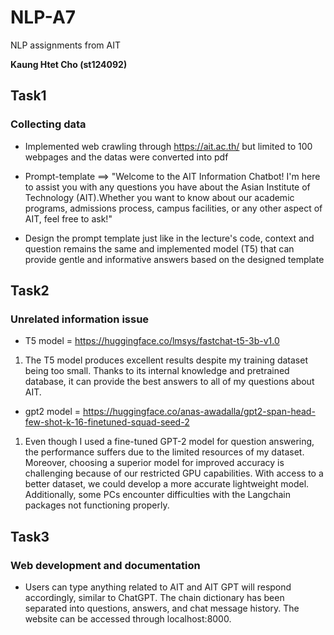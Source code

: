 # NLP-A7
NLP assignments from AIT

**Kaung Htet Cho (st124092)**

## Task1
### Collecting data

- Implemented web crawling through https://ait.ac.th/ but limited to 100 webpages and the datas were converted into pdf

- Prompt-template ==> "Welcome to the AIT Information Chatbot! I'm here to assist you with any questions you have about the Asian Institute of Technology (AIT).Whether you want to know about our academic programs, admissions process, campus facilities, or any other aspect of AIT, feel free to ask!"

- Design the prompt template just like in the lecture's code, context and question remains the same and implemented model (T5) that can provide gentle and informative answers based on the designed template

## Task2
### Unrelated information issue

- T5 model = https://huggingface.co/lmsys/fastchat-t5-3b-v1.0

1. The T5 model produces excellent results despite my training dataset being too small. Thanks to its internal knowledge and pretrained database, it can provide the best answers to all of my questions about AIT.

- gpt2 model = https://huggingface.co/anas-awadalla/gpt2-span-head-few-shot-k-16-finetuned-squad-seed-2

1. Even though I used a fine-tuned GPT-2 model for question answering, the performance suffers due to the limited resources of my dataset. Moreover, choosing a superior model for improved accuracy is challenging because of our restricted GPU capabilities. With access to a better dataset, we could develop a more accurate lightweight model. Additionally, some PCs encounter difficulties with the Langchain packages not functioning properly.

## Task3
### Web development and documentation

- Users can type anything related to AIT and AIT GPT will respond accordingly, similar to ChatGPT. The chain dictionary has been separated into questions, answers, and chat message history. The website can be accessed through localhost:8000.

